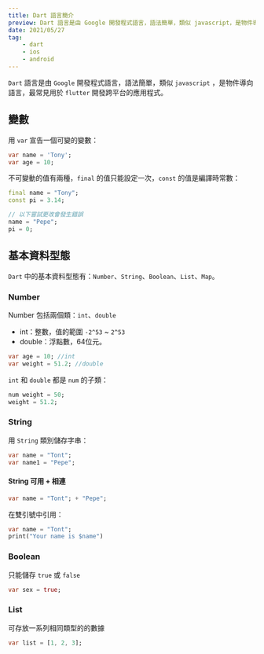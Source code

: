 ```yaml
---
title: Dart 語言簡介
preview: Dart 語言是由 Google 開發程式語言，語法簡單，類似 javascript，是物件導向語言，最常見用於 flutter 開發跨平台的應用程式。
date: 2021/05/27
tag:
    - dart
    - ios
    - android
---
```


`Dart` 語言是由 `Google` 開發程式語言，語法簡單，類似 `javascript` ，是物件導向語言，最常見用於 `flutter` 開發跨平台的應用程式。

## 變數

用 `var` 宣告一個可變的變數：

```dart
var name = 'Tony';
var age = 10;
```

不可變動的值有兩種，`final` 的值只能設定一次，`const` 的值是編譯時常數：

```dart
final name = "Tony";
const pi = 3.14;

// 以下嘗試更改會發生錯誤
name = "Pepe";
pi = 0;
```

## 基本資料型態

`Dart` 中的基本資料型態有：`Number`、`String`、`Boolean`、`List`、`Map`。

### Number

Number 包括兩個類：`int`、`double`

* int：整數，值的範圍 `-2^53` ~ `2^53`
* double：浮點數，64位元。

```dart
var age = 10; //int
var weight = 51.2; //double
```

`int` 和 `double` 都是 `num` 的子類：

```dart
num weight = 50;
weight = 51.2;
```

### String

用 `String` 類別儲存字串：

```dart
var name = "Tont";
var name1 = "Pepe";
```

#### String 可用 + 相連

```Dart
var name = "Tont"; + "Pepe";
```

在雙引號中引用：

```dart
var name = "Tont";
print("Your name is $name")
```

### Boolean

只能儲存 `true` 或 `false`

```dart
var sex = true;
```

### List

可存放一系列相同類型的的數據

```dart
var list = [1, 2, 3];
```